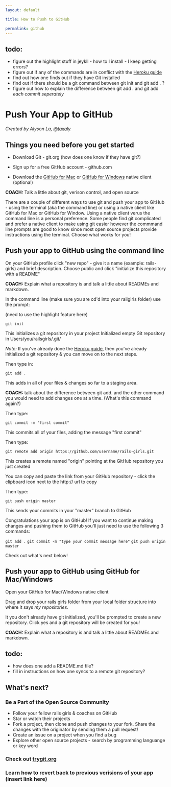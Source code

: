 ```yaml
---
layout: default

title: How to Push to GitHub

permalink: github
---
```


## todo:

* figure out the highlight stuff in jeykll - how to I install - I keep getting errors? 
* figure out if any of the commands are in conflict with the [Heroku guide](http://guides.railsgirls.com/heroku/)
* find out how one finds out if they have Git installed
* find out if there should be a git command between git init and git add . ?
* figure out how to explain the difference between git add . and git add *each commit seperately*

# Push Your App to GitHub

*Created by Alyson La, [@taxaly](www.twitter.com/taxaly)*

## Things you need before you get started

* Download Git - git.org (how does one know if they have git?)

* Sign up for a free GitHub account - github.com

* Download the [GitHub for Mac](www.mac.github.com) or [GitHub for Windows](www.windows.github.com) native client (optional)

**COACH:** Talk a little about git, verison control, and open source

There are a couple of different ways to use git and push your app to GitHub - using the terminal (aka the command line) or using a native client like GitHub for Mac or GitHub for Window. Using a native client verus the command line is a personal preference. Some people find git complicated and prefer a native client to make using git easier however the commmand line prompts are good to know since most open source projects provide instructions using the terminal. Choose what works for you! 

## Push your app to GitHub using the command line

On your GitHub profile click "new repo" - give it a name (example: rails-girls) and brief description. Choose public and click "initialize this repository with a README"

**COACH:** Explain what a repository is and talk a little about READMEs and markdown.

In the command line (make sure you are cd'd into your railgirls folder) use the prompt:

(need to use the highlight feature here)

`git init`

This initializes a git repository in your project 
Initialized empty Git repository in Users/you/railsgirls/.git/


*Note:* If you've already done the [Heroku guide](/heroku), then you've already initialized a git repository & you can move on to the next steps. 

Then type in:

`git add .`

This adds in all of your files & changes so far to a staging area.

**COACH:** talk about the difference between git add. and the other command you would need to add changes one at a time. (What's this command again?)

Then type:

`git commit -m "first commit"`

This commits all of your files, adding the message "first commit"

Then type: 

`git remote add origin https://github.com/username/rails-girls.git` 

This creates a remote named "origin" pointing at the GitHub repository you just created

You can copy and paste the link from your GitHub repository - click the clipboard icon next to the http:// url to copy

Then type:

`git push origin master`

This sends your commits in your "master" branch to GitHub

Congratulations your app is on GitHub! If you want to continue making changes and pushing them to GitHub you'll just need to use the following 3 commands:

`git add .`
`git commit -m "type your commit message here"`
`git push origin master`

Check out what's next below!

## Push your app to GitHub using GitHub for Mac/Windows

Open your GitHub for Mac/Windows native client

Drag and drop your rails girls folder from your local folder structure into where it says *my repositories*.

It you don't already have git initialized, you'll be prompted to create a new repository. Click yes and a git repository will be created for you!

**COACH:** Explain what a repository is and talk a little about READMEs and markdown. 

## todo: 

* how does one add a README.md file? 
* fill in instructions on how one syncs to a remote git repository?

## What's next?

### Be a Part of the Open Source Community
 
 * Follow your fellow rails girls & coaches on GitHub
 * Star or watch their projects
 * Fork a project, then clone and push changes to your fork. Share the changes with the originator by sending them a pull request!
 * Create an issue on a project when you find a bug
 * Explore other open source projects - search by programming languange or key word

### Check out [trygit.org](www.codeschool.com/trygit)

### Learn how to revert back to previous verisions of your app (insert link here)



